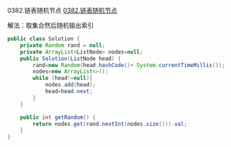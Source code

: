 0382.链表随机节点
[0382.链表随机节点](https://leetcode-cn.com/problems/linked-list-random-node/)

解法：取集合然后随机输出索引

```java
public class Solution {
    private Random rand = null;
    private ArrayList<ListNode> nodes=null;
    public Solution(ListNode head) {
        rand=new Random(head.hashCode()+ System.currentTimeMillis());
        nodes=new ArrayList<>();
        while (head!=null){
            nodes.add(head);
            head=head.next;
        }
    }

    public int getRandom() {
        return nodes.get(rand.nextInt(nodes.size())).val;
    }
}
```


